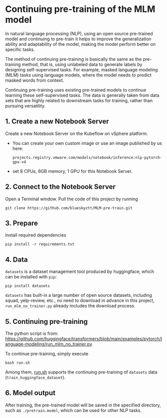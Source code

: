 # Continuing pre-training of the MLM model

In natural language processing (NLP), using an open source pre-trained model and continuing to pre-train it helps to
improve the generalization ability and adaptability of the model, making the model perform better on specific tasks.

The method of continuing pre-training is basically the same as the pre-training method, that is, using unlabeled data to
generate labels by designing self-supervised tasks. For example, masked language modeling (MLM) tasks using language
models, where the model needs to predict masked words from context.

Continuing pre-training uses existing pre-trained models to continue learning these self-supervised tasks. The data is
generally taken from data sets that are highly related to downstream tasks for training, rather than pursuing
versatility.

## 1. Create a new Notebook Server

Create a new Notebook Server on the Kubeflow on vSphere platform.

- You can create your own custom image or use an image published by us here:

  `projects.registry.vmware.com/models/notebook/inference:nlp-pytorch-gpu-v4`
- set 8 CPUs, 6GB memory, 1 GPU for this Notebook Server.

## 2. Connect to the Notebook Server

Open a Terminal window. Pull the code of this project by running

`git clone https://github.com/blueskyztt/MLM-pre-train.git`

## 3. Prepare

Install required dependencies

```shell
pip install -r requirements.txt
```

## 4. Data

`datasets` is a dataset management tool produced by huggingface, which can be installed with `pip`:

```shell
pip install datasets
```

`datasets` has built-in a large number of open source datasets, including squad,
yelp-review, etc., no need to download in advance in this project, `run_mlm_no_trainer.py` already includes the download
process.

## 5. Continuing pre-training

The python script is
from: https://github.com/huggingface/transformers/blob/main/examples/pytorch/language-modeling/run_mlm_no_trainer.py

To continue pre-training, simply execute

```shell
bash run.sh
```

Among them, [run.sh](run.sh) supports the continuing pre-training of `datasets` data (`train_huggingface_dataset`).

## 6. Model output

After training, the pre-trained model will be saved in the specified directory, such as `./pretrain.model`, which can be
used for other NLP tasks.